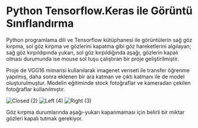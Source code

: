 # Python Tensorflow.Keras ile Görüntü Sınıflandırma
Python programlama dili ve Tensorflow kütüphanesi ile görüntülerin sağ göz kırpma, sol göz kırpma ve gözlerini kapatma gibi göz hareketlerini algılayan; sağ göz kırpıldıpında yukarı, sol göz kırpıldığında aşağı, gözlerin kapalı olması durumunda ise mouse sol tuşu çalıştıran bir proje geliştirilmiştir.

Proje de VGG16 mimarisi kullanılarak imagenet veriseti ile transfer öğrenme yapılmış, daha sonra eklenen bir ara katman ve çıktı katmanı ile de model oluşturulmuştur. Modelin eğitiminde stock fotoğraflar ve kameradan çekilen fotoğraflar kullanılmıştır.

![Closed (2)](https://user-images.githubusercontent.com/55946046/173818981-70de168e-80f6-4ea0-bba7-0f74261161ae.jpg) ![Left (4)](https://user-images.githubusercontent.com/55946046/173819204-964bb7d2-4c9d-46af-b5c0-0f773ca04038.jpg) ![Right (3)](https://user-images.githubusercontent.com/55946046/173819442-6a240619-d0c2-4605-a04f-c057e737701f.jpg)

Göz kırpma durumlarında aşağı-yukarı kapanmaması için belirli bir miktar gözleri kapalı tutmak gerekiyor.
